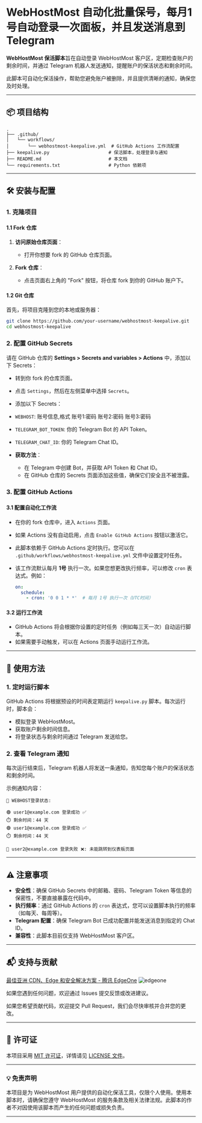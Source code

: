 # WebHostMost 自动化批量保号，每月1号自动登录一次面板，并且发送消息到Telegram

**WebHostMost 保活脚本**旨在自动登录 WebHostMost 客户区，定期检查账户的剩余时间，并通过 Telegram 机器人发送通知，提醒账户的保活状态和剩余时间。

此脚本可自动化保活操作，帮助您避免账户被删除，并且提供清晰的通知，确保您及时处理。

---

## 📦 项目结构

```
.
├── .github/
│   └── workflows/
│       └── webhostmost-keepalive.yml  # GitHub Actions 工作流配置
├── keepalive.py                      # 保活脚本，处理登录与通知
├── README.md                         # 本文档
└── requirements.txt                  # Python 依赖项
```

---

## 🛠️ 安装与配置

### 1. 克隆项目
#### 1.1 Fork 仓库

1. **访问原始仓库页面**：
    - 打开你想要 fork 的 GitHub 仓库页面。

2. **Fork 仓库**：
    - 点击页面右上角的 "Fork" 按钮，将仓库 fork 到你的 GitHub 账户下。
#### 1.2 Git 仓库
首先，将项目克隆到您的本地或服务器：

```bash
git clone https://github.com/your-username/webhostmost-keepalive.git
cd webhostmost-keepalive
```

### 2. 配置 GitHub Secrets

请在 GitHub 仓库的 **Settings > Secrets and variables > Actions** 中，添加以下 Secrets：
  - 转到你 fork 的仓库页面。
  - 点击 `Settings`，然后在左侧菜单中选择 `Secrets`。
  - 添加以下 Secrets：
  - `WEBHOST`: 账号信息,格式 账号1:密码 账号2:密码 账号3:密码
  - `TELEGRAM_BOT_TOKEN`: 你的 Telegram Bot 的 API Token。
  - `TELEGRAM_CHAT_ID`: 你的 Telegram Chat ID。

  - **获取方法**：
    - 在 Telegram 中创建 Bot，并获取 API Token 和 Chat ID。
    - 在 GitHub 仓库的 Secrets 页面添加这些值，确保它们安全且不被泄露。

### 3. 配置 GitHub Actions

#### 3.1 配置自动化工作流
  - 在你的 fork 仓库中，进入 `Actions` 页面。
  - 如果 Actions 没有自动启用，点击 `Enable GitHub Actions` 按钮以激活它。
  - 此脚本依赖于 GitHub Actions 定时执行。您可以在 `.github/workflows/webhostmost-keepalive.yml` 文件中设置定时任务。
  - 该工作流默认每月 **1号** 执行一次。如果您想更改执行频率，可以修改 `cron` 表达式。例如：
    
    ```yaml
    on:
      schedule:
        - cron: '0 0 1 * *'  # 每月 1号 执行一次（UTC时间）
    ```
    
#### 3.2 运行工作流
  - GitHub Actions 将会根据你设置的定时任务（例如每三天一次）自动运行脚本。
  - 如果需要手动触发，可以在 Actions 页面手动运行工作流。



---

## 🧰 使用方法

### 1. 定时运行脚本

GitHub Actions 将根据预设的时间表定期运行 `keepalive.py` 脚本。每次运行时，脚本会：

* 模拟登录 WebHostMost。
* 获取账户剩余时间信息。
* 将登录状态与剩余时间通过 Telegram 发送给您。

### 2. 查看 Telegram 通知

每次运行结束后，Telegram 机器人将发送一条通知，告知您每个账户的保活状态和剩余时间。

示例通知内容：

```
📡 WEBHOST登录状态:

🟢 user1@example.com 登录成功 ✅
⏱️ 剩余时间：44 天
🟢 user1@example.com 登录成功 ✅
⏱️ 剩余时间：44 天

🔴 user2@example.com 登录失败 ❌: 未能跳转到仪表板页面
```

---

## ⚠️ 注意事项

* **安全性**：确保 GitHub Secrets 中的邮箱、密码、Telegram Token 等信息的保密性，不要直接暴露在代码中。
* **执行频率**：通过 GitHub Actions 的 `cron` 表达式，您可以设置脚本执行的频率（如每天、每周等）。
* **Telegram 配置**：确保 Telegram Bot 已成功配置并能发送消息到指定的 Chat ID。
* **兼容性**：此脚本目前仅支持 WebHostMost 客户区。

---

## 📬 支持与贡献

[最佳亚洲 CDN、Edge 和安全解决方案 - 腾讯 EdgeOne](https://edgeone.ai/?from=github) 
![edgeone](https://edgeone.ai/media/34fe3a45-492d-4ea4-ae5d-ea1087ca7b4b.png)

如果您遇到任何问题，欢迎通过 Issues 提交反馈或改进建议。

如果您希望贡献代码，欢迎提交 Pull Request，我们会尽快审核并合并您的更改。

---

## 🎯 许可证

本项目采用 [MIT 许可证](LICENSE)，详情请见 [LICENSE 文件](LICENSE)。

---

### 💡 免责声明

本项目是为 WebHostMost 用户提供的自动化保活工具，仅限个人使用。使用本脚本时，请确保您遵守 WebHostMost 的服务条款及相关法律法规。此脚本的作者不对因使用该脚本而产生的任何问题或损失负责。

---
